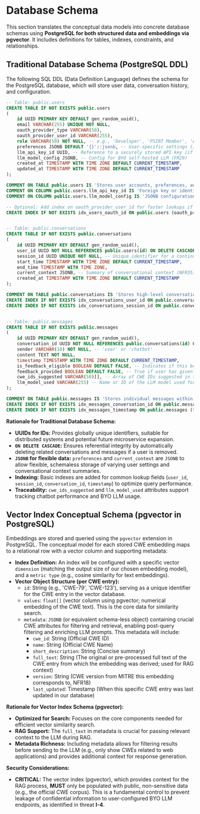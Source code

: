 # Database Schema

This section translates the conceptual data models into concrete database schemas using **PostgreSQL for both structured data and embeddings via pgvector**. It includes definitions for tables, indexes, constraints, and relationships.

## Traditional Database Schema (PostgreSQL DDL)

The following SQL DDL (Data Definition Language) defines the schema for the PostgreSQL database, which will store user data, conversation history, and configuration.

```sql
-- Table: public.users
CREATE TABLE IF NOT EXISTS public.users
(
    id UUID PRIMARY KEY DEFAULT gen_random_uuid(),
    email VARCHAR(255) UNIQUE NOT NULL,
    oauth_provider_type VARCHAR(50),
    oauth_provider_user_id VARCHAR(255),
    role VARCHAR(50) NOT NULL, -- e.g., 'Developer', 'PSIRT Member', 'Admin' (FR4)
    preferences JSONB DEFAULT '{}'::jsonb, -- User-specific settings (JSONB for flexibility)
    llm_api_key_id UUID, -- Reference to a securely stored API key (if internal management is implemented)
    llm_model_config JSONB, -- Config for BYO self-hosted LLM (FR29)
    created_at TIMESTAMP WITH TIME ZONE DEFAULT CURRENT_TIMESTAMP,
    updated_at TIMESTAMP WITH TIME ZONE DEFAULT CURRENT_TIMESTAMP
);

COMMENT ON TABLE public.users IS 'Stores user accounts, preferences, and BYO LLM configurations.';
COMMENT ON COLUMN public.users.llm_api_key_id IS 'Foreign key or identifier for securely stored LLM API keys.';
COMMENT ON COLUMN public.users.llm_model_config IS 'JSONB configuration for Bring Your Own self-hosted LLM models.';

-- Optional: Add index on oauth_provider_user_id for faster lookups if frequently used for authentication
CREATE INDEX IF NOT EXISTS idx_users_oauth_id ON public.users (oauth_provider_user_id);


-- Table: public.conversations
CREATE TABLE IF NOT EXISTS public.conversations
(
    id UUID PRIMARY KEY DEFAULT gen_random_uuid(),
    user_id UUID NOT NULL REFERENCES public.users(id) ON DELETE CASCADE,
    session_id UUID UNIQUE NOT NULL, -- Unique identifier for a continuous chat session (NFR35)
    start_time TIMESTAMP WITH TIME ZONE DEFAULT CURRENT_TIMESTAMP,
    end_time TIMESTAMP WITH TIME ZONE,
    current_context JSONB, -- Summary of conversational context (NFR35)
    created_at TIMESTAMP WITH TIME ZONE DEFAULT CURRENT_TIMESTAMP
);

COMMENT ON TABLE public.conversations IS 'Stores high-level conversation history and session context.';
CREATE INDEX IF NOT EXISTS idx_conversations_user_id ON public.conversations (user_id);
CREATE INDEX IF NOT EXISTS idx_conversations_session_id ON public.conversations (session_id);


-- Table: public.messages
CREATE TABLE IF NOT EXISTS public.messages
(
    id UUID PRIMARY KEY DEFAULT gen_random_uuid(),
    conversation_id UUID NOT NULL REFERENCES public.conversations(id) ON DELETE CASCADE,
    sender VARCHAR(10) NOT NULL, -- 'user' or 'chatbot'
    content TEXT NOT NULL,
    timestamp TIMESTAMP WITH TIME ZONE DEFAULT CURRENT_TIMESTAMP,
    is_feedback_eligible BOOLEAN DEFAULT FALSE, -- Indicates if this bot response can receive feedback (FR27)
    feedback_provided BOOLEAN DEFAULT FALSE, -- True if user has given feedback for this response
    cwe_ids_suggested VARCHAR(50)[], -- Array of CWE IDs suggested in this message (for traceability)
    llm_model_used VARCHAR(255) -- Name or ID of the LLM model used for this message
);

COMMENT ON TABLE public.messages IS 'Stores individual messages within a conversation.';
CREATE INDEX IF NOT EXISTS idx_messages_conversation_id ON public.messages (conversation_id);
CREATE INDEX IF NOT EXISTS idx_messages_timestamp ON public.messages (timestamp);
```

**Rationale for Traditional Database Schema:**

  * **UUIDs for IDs:** Provides globally unique identifiers, suitable for distributed systems and potential future microservice expansion.
  * **`ON DELETE CASCADE`:** Ensures referential integrity by automatically deleting related conversations and messages if a user is removed.
  * **`JSONB` for flexible data:** `preferences` and `current_context` are `JSONB` to allow flexible, schemaless storage of varying user settings and conversational context summaries.
  * **Indexing:** Basic indexes are added for common lookup fields (`user_id`, `session_id`, `conversation_id`, `timestamp`) to optimize query performance.
  * **Traceability:** `cwe_ids_suggested` and `llm_model_used` attributes support tracking chatbot performance and BYO LLM usage.

## Vector Index Conceptual Schema (pgvector in PostgreSQL)

Embeddings are stored and queried using the `pgvector` extension in PostgreSQL. The conceptual model for each stored CWE embedding maps to a relational row with a vector column and supporting metadata:

  * **Index Definition:** An index will be configured with a specific vector `dimension` (matching the output size of our chosen embedding model), and a `metric type` (e.g., cosine similarity for text embeddings).
  * **Vector Object Structure (per CWE entry):**
      * `id`: String (e.g., 'CWE-79', 'CWE-123'), serving as a unique identifier for the CWE entry in the vector database.
      * `values`: `float[]` (vector column using pgvector; numerical embedding of the CWE text). This is the core data for similarity search.
      * `metadata`: `JSONB` (or equivalent schema-less object) containing crucial CWE attributes for filtering and retrieval, enabling post-query filtering and enriching LLM prompts. This metadata will include:
          * `cwe_id`: String (Official CWE ID)
          * `name`: String (Official CWE Name)
          * `short_description`: String (Concise summary)
          * `full_text`: String (The original or pre-processed full text of the CWE entry from which the embedding was derived; used for RAG context)
          * `version`: String (CWE version from MITRE this embedding corresponds to, NFR18)
          * `last_updated`: Timestamp (When this specific CWE entry was last updated in our database)

**Rationale for Vector Index Schema (pgvector):**

  * **Optimized for Search:** Focuses on the core components needed for efficient vector similarity search.
  * **RAG Support:** The `full_text` in metadata is crucial for passing relevant context to the LLM during RAG.
  * **Metadata Richness:** Including metadata allows for filtering results before sending to the LLM (e.g., only show CWEs related to web applications) and provides additional context for response generation.

**Security Considerations:**

* **CRITICAL:** The vector index (pgvector), which provides context for the RAG process, **MUST** only be populated with public, non-sensitive data (e.g., the official CWE corpus). This is a fundamental control to prevent leakage of confidential information to user-configured BYO LLM endpoints, as identified in threat **I-4**.
